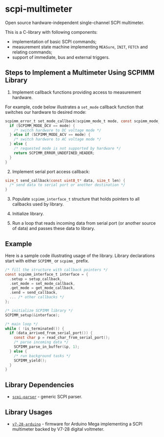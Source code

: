 scpi-multimeter
===============

Open source hardware-independent single-channel SCPI multimeter.

This is a C-library with following components:

* implementation of basic SCPI commands;
* measurement state machine implementing `MEASure`, `INIT`, `FETCh` and relating commands;
* support of immediate, bus and external triggers.

Steps to Implement a Multimeter Using SCPIMM Library
----------------------------------------------------

1. Implement callback functions providing access to measurement hardware.

For example, code below illustrates a `set_mode` callback function that switches our hardware to desired mode:
  
```C
scpimm_error_t set_mode_callback(scpimm_mode_t mode, const scpimm_mode_params_t* params) {
  if (SCPIMM_MODE_DCV == mode) {
    /* switch hardware to DC voltage mode */
  } else if (SCPIMM_MODE_ACV == mode) {
    /* switch hardware to AC voltage mode */
  } else {
    /* requested mode is not supported by hardware */
    return SCPIMM_ERROR_UNDEFINED_HEADER;
  }
}
```

2. Implement serial port access callback:

```C
size_t send_callback(const uint8_t* data, size_t len) {
  /* send data to serial port or another destination */
}
```

3. Populate `scpimm_interface_t` structure that holds pointers to all callbacks used by library.

4. Initialize library.

5. Run a loop that reads incoming data from serial port (or another source of data) and passes these data to library.

Example
-------

Here is a sample code illustrating usage of the library. Library declarations start with either `SCPIMM_` or `scpimm_` prefix.

```C
/* fill the structure with callback pointers */
const scpimm_interface_t interface = {
  .setup = setup_callback,
  .set_mode = set_mode_callback,
  .get_mode = get_mode_callback,
  .send = send_callback,
  ... /* other callbacks */
};

/* initialize SCPIMM library */
SCPIMM_setup(&interface);

/* main loop */
while ( !is_terminated()) {
  if (data_arrived_from_serial_port()) {
    const char p = read_char_from_serial_port();
    /* parse incoming data */
    SCPIMM_parse_in_buffer(&p, 1);
  } else {
    /* run background tasks */
    SCPIMM_yield();
  }
}
```

Library Dependencies
--------------------

* [`scpi-parser`](https://github.com/andrey-nakin/scpi-parser) - generic SCPI parser.

Library Usages
--------------

* [`v7-28-arduino`](https://github.com/andrey-nakin/v7-28-arduino) - firmware for Arduino Mega implementing a SCPI multimeter backed by V7-28 digital voltmeter.

